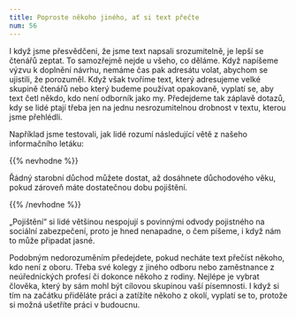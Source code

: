 ```yaml
---
title: Poproste někoho jiného, ať si text přečte
num: 56
---
```

I když jsme přesvědčeni, že jsme text napsali srozumitelně, je lepší se čtenářů zeptat. To samozřejmě nejde u všeho, co děláme. Když napíšeme výzvu k doplnění návrhu, nemáme čas pak adresátu volat, abychom se ujistili, že porozuměl. Když však tvoříme text, který adresujeme velké skupině čtenářů nebo který budeme používat opakovaně, vyplatí se, aby text četl někdo, kdo není odborník jako my. Předejdeme tak záplavě dotazů, kdy se lidé ptají třeba jen na jednu nesrozumitelnou drobnost v textu, kterou jsme přehlédli.

Například jsme testovali, jak lidé rozumí následující větě z našeho informačního letáku:

{{% nevhodne %}}

Řádný starobní důchod můžete dostat, až dosáhnete důchodového věku, pokud zároveň máte dostatečnou dobu pojištění.

{{% /nevhodne %}}

„Pojištění“ si lidé většinou nespojují s povinnými odvody pojistného na sociální zabezpečení, proto je hned nenapadne, o čem píšeme, i když nám to může připadat jasné.

Podobným nedorozuměním předejdete, pokud necháte text přečíst někoho, kdo není z oboru. Třeba své kolegy z jiného odboru nebo zaměstnance z neúřednických profesí či dokonce někoho z rodiny. Nejlépe je vybrat člověka, který by sám mohl být cílovou skupinou vaší písemnosti. I když si tím na začátku přiděláte práci a zatížíte někoho z okolí, vyplatí se to, protože si možná ušetříte práci v budoucnu.

